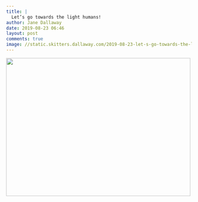 ```yaml
---
title: |
  Let’s go towards the light humans!
author: Jane Dallaway
date: 2019-08-23 06:46
layout: post
comments: true
image: //static.skitters.dallaway.com/2019-08-23-let-s-go-towards-the-light-humans-thumb-1-IMG-9735.JPG
---
```


<div>
        <a href="//static.skitters.dallaway.com/2019-08-23-let-s-go-towards-the-light-humans-fullsize-1-IMG-9735.JPG">
          <img src="//static.skitters.dallaway.com/2019-08-23-let-s-go-towards-the-light-humans-thumb-1-IMG-9735.JPG" width="500" height="375"/>
        </a>
      </div>


  
      
